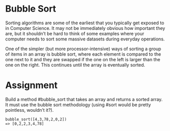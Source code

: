 # Bubble Sort

Sorting algorithms are some of the earliest that you typically get exposed to in Computer Science. It may not be immediately obvious how important they are, but it shouldn’t be hard to think of some examples where your computer needs to sort some massive datasets during everyday operations.

One of the simpler (but more processor-intensive) ways of sorting a group of items in an array is bubble sort, where each element is compared to the one next to it and they are swapped if the one on the left is larger than the one on the right. This continues until the array is eventually sorted.

# Assignment

Build a method #bubble_sort that takes an array and returns a sorted array. It must use the bubble sort methodology (using #sort would be pretty pointless, wouldn’t it?).

```
bubble_sort([4,3,78,2,0,2])
=> [0,2,2,3,4,78]
```